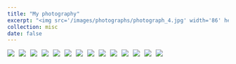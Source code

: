 ```yaml
---
title: "My photography"
excerpt: "<img src='/images/photographs/photograph_4.jpg' width='86' height='86'>"
collection: misc
date: false
---
```



<img src="/images/photographs/photograph_2.jpg" style="float: left; margin-right: 10px;" />


<img src="/images/photographs/photograph_0.jpg" style="float: left; margin-right: 10px;" />
<img src="/images/photographs/photograph_1.jpg" style="float: left; margin-right: 10px;" />
<img src="/images/photographs/photograph_3.jpg" style="float: left; margin-right: 10px;" />
<img src="/images/photographs/photograph_4.jpg" style="float: left; margin-right: 10px;" />


<img src="/images/photographs/photograph_5.jpg" style="float: left; margin-right: 10px;" />
<img src="/images/photographs/photograph_6.jpg" style="float: left; margin-right: 10px;" />


<img src="/images/photographs/photograph_7.jpg" style="float: left; margin-right: 10px;" />
<img src="/images/photographs/photograph_8.jpg" style="float: left; margin-right: 10px;" />
<img src="/images/photographs/photograph_9.jpg" style="float: left; margin-right: 10px;" />
<img src="/images/photographs/photograph_10.jpg" style="float: left; margin-right: 10px;" />
<img src="/images/photographs/photograph_11.jpg" style="float: left; margin-right: 10px;" />
<img src="/images/photographs/photograph_12.jpg" style="float: left; margin-right: 10px;" />
<img src="/images/photographs/photograph_13.jpg" style="float: left; margin-right: 10px;" />

